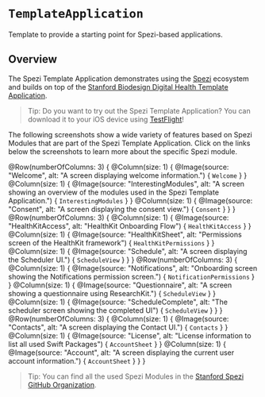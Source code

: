 # ``TemplateApplication``

<!--
#
# This source file is part of the Stanford Spezi Template Application open-source project
#
# SPDX-FileCopyrightText: 2023 Stanford University and the project authors (see CONTRIBUTORS.md)
#
# SPDX-License-Identifier: MIT
#       
-->

Template to provide a starting point for Spezi-based applications.

## Overview

The Spezi Template Application demonstrates using the [Spezi](https://github.com/StanfordSpezi/Spezi) ecosystem and builds on top of the [Stanford Biodesign Digital Health Template Application](https://github.com/StanfordBDHG/TemplateApplication).

> Tip: Do you want to try out the Spezi Template Application? You can download it to your iOS device using [TestFlight](https://testflight.apple.com/join/ipEezBY1)!

The following screenshots show a wide variety of features based on Spezi Modules that are part of the Spezi Template Application. Click on the links below the screenshots to learn more about the specific Spezi module.

@Row(numberOfColumns: 3) {
    @Column(size: 1) {
        @Image(source: "Welcome", alt: "A screen displaying welcome information.") {
            ``Welcome``
        }
    }
    @Column(size: 1) {
        @Image(source: "InterestingModules", alt: "A screen showing an overview of the modules used in the Spezi Template Application.") {
            ``InterestingModules``
        }
    }
    @Column(size: 1) {
        @Image(source: "Consent", alt: "A screen displaying the consent view.") {
            ``Consent``
        }
    }
}
@Row(numberOfColumns: 3) {
    @Column(size: 1) {
        @Image(source: "HealthKitAccess", alt: "HealthKit Onboarding Flow") {
            ``HealthKitAccess``
        }
    }
    @Column(size: 1) {
        @Image(source: "HealthKitSheet", alt: "Permissions screen of the HealthKit framework") {
            ``HealthKitPermissions``
        }
    }
    @Column(size: 1) {
        @Image(source: "Schedule", alt: "A screen displaying the Scheduler UI.") {
            ``ScheduleView``
        }
    }
}
@Row(numberOfColumns: 3) {
    @Column(size: 1) {
        @Image(source: "Notifications", alt: "Onboarding screen showing the Notifications permission screen.") {
            ``NotificationPermissions``
        }
    }
    @Column(size: 1) {
        @Image(source: "Questionnaire", alt: "A screen showing a questionnaire using ResearchKit.") {
            ``ScheduleView``
        }
    }
    @Column(size: 1) {
        @Image(source: "ScheduleComplete", alt: "The scheduler screen showing the completed UI") {
            ``ScheduleView``
        }
    }
}
@Row(numberOfColumns: 3) {
    @Column(size: 1) {
        @Image(source: "Contacts", alt: "A screen displaying the Contact UI.") {
            ``Contacts``
        }
    }
    @Column(size: 1) {
        @Image(source: "License", alt: "License information to list all used Swift Packages") {
            ``AccountSheet``
        }
    }
    @Column(size: 1) {
        @Image(source: "Account", alt: "A screen displaying the current user account information.") {
            ``AccountSheet``
        }
    }
}

> Tip: You can find all the used Spezi Modules in the [Stanford Spezi GitHub Organization](https://github.com/StanfordSpezi).
